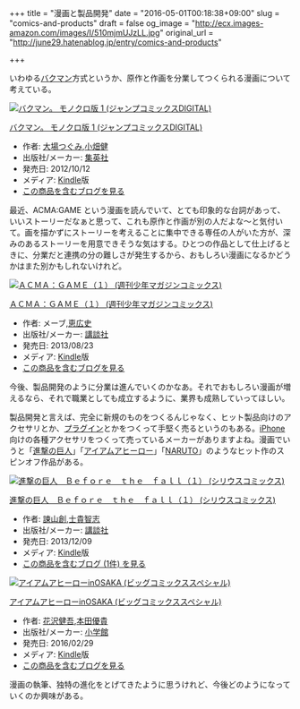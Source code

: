+++
title = "漫画と製品開発"
date = "2016-05-01T00:18:38+09:00"
slug = "comics-and-products"
draft = false
og_image = "http://ecx.images-amazon.com/images/I/510mjmUJzLL.jpg"
original_url = "http://june29.hatenablog.jp/entry/comics-and-products"

+++

<p>いわゆる<a class="keyword" href="http://d.hatena.ne.jp/keyword/%A5%D0%A5%AF%A5%DE%A5%F3">バクマン</a>方式というか、原作と作画を分業してつくられる漫画について考えている。</p>

<p></p>
<div class="hatena-asin-detail">
<a href="http://www.amazon.co.jp/exec/obidos/ASIN/B00A47VW2Y/cameralady-22/"><img src="http://ecx.images-amazon.com/images/I/510mjmUJzLL._SL160_.jpg" class="hatena-asin-detail-image" alt="バクマン。 モノクロ版 1 (ジャンプコミックスDIGITAL)" title="バクマン。 モノクロ版 1 (ジャンプコミックスDIGITAL)"></a><div class="hatena-asin-detail-info">
<p class="hatena-asin-detail-title"><a href="http://www.amazon.co.jp/exec/obidos/ASIN/B00A47VW2Y/cameralady-22/">バクマン。 モノクロ版 1 (ジャンプコミックスDIGITAL)</a></p>
<ul>
<li>
<span class="hatena-asin-detail-label">作者:</span> <a class="keyword" href="http://d.hatena.ne.jp/keyword/%C2%E7%BE%EC%A4%C4%A4%B0%A4%DF">大場つぐみ</a>,<a class="keyword" href="http://d.hatena.ne.jp/keyword/%BE%AE%C8%AA%B7%F2">小畑健</a>
</li>
<li>
<span class="hatena-asin-detail-label">出版社/メーカー:</span> <a class="keyword" href="http://d.hatena.ne.jp/keyword/%BD%B8%B1%D1%BC%D2">集英社</a>
</li>
<li>
<span class="hatena-asin-detail-label">発売日:</span> 2012/10/12</li>
<li>
<span class="hatena-asin-detail-label">メディア:</span> <a class="keyword" href="http://d.hatena.ne.jp/keyword/Kindle">Kindle</a>版</li>
<li><a href="http://d.hatena.ne.jp/asin/B00A47VW2Y/cameralady-22" target="_blank">この商品を含むブログを見る</a></li>
</ul>
</div>
<div class="hatena-asin-detail-foot"></div>
</div>

<p>最近、ACMA:GAME という漫画を読んでいて、とても印象的な台詞があって、いいストーリーだなぁと思って、これも原作と作画が別の人だよな〜と気付いて。画を描かずにストーリーを考えることに集中できる専任の人がいた方が、深みのあるストーリーを用意できそうな気はする。ひとつの作品として仕上げるときに、分業だと連携の分の難しさが発生するから、おもしろい漫画になるかどうかはまた別かもしれないけれど。</p>

<p></p>
<div class="hatena-asin-detail">
<a href="http://www.amazon.co.jp/exec/obidos/ASIN/B00EI2Y81I/cameralady-22/"><img src="http://ecx.images-amazon.com/images/I/51ZcS0q0-BL._SL160_.jpg" class="hatena-asin-detail-image" alt="ＡＣＭＡ：ＧＡＭＥ（１） (週刊少年マガジンコミックス)" title="ＡＣＭＡ：ＧＡＭＥ（１） (週刊少年マガジンコミックス)"></a><div class="hatena-asin-detail-info">
<p class="hatena-asin-detail-title"><a href="http://www.amazon.co.jp/exec/obidos/ASIN/B00EI2Y81I/cameralady-22/">ＡＣＭＡ：ＧＡＭＥ（１） (週刊少年マガジンコミックス)</a></p>
<ul>
<li>
<span class="hatena-asin-detail-label">作者:</span> メーブ,<a class="keyword" href="http://d.hatena.ne.jp/keyword/%B7%C3%B9%AD%BB%CB">恵広史</a>
</li>
<li>
<span class="hatena-asin-detail-label">出版社/メーカー:</span> <a class="keyword" href="http://d.hatena.ne.jp/keyword/%B9%D6%C3%CC%BC%D2">講談社</a>
</li>
<li>
<span class="hatena-asin-detail-label">発売日:</span> 2013/08/23</li>
<li>
<span class="hatena-asin-detail-label">メディア:</span> <a class="keyword" href="http://d.hatena.ne.jp/keyword/Kindle">Kindle</a>版</li>
<li><a href="http://d.hatena.ne.jp/asin/B00EI2Y81I/cameralady-22" target="_blank">この商品を含むブログを見る</a></li>
</ul>
</div>
<div class="hatena-asin-detail-foot"></div>
</div>

<p>今後、製品開発のように分業は進んでいくのかなあ。それでおもしろい漫画が増えるなら、それで職業としても成立するように、業界も成熟していってほしい。</p>

<p>製品開発と言えば、完全に新規のものをつくるんじゃなく、ヒット製品向けのアクセサリとか、<a class="keyword" href="http://d.hatena.ne.jp/keyword/%A5%D7%A5%E9%A5%B0%A5%A4%A5%F3">プラグイン</a>とかをつくって手堅く売るというのもある。<a class="keyword" href="http://d.hatena.ne.jp/keyword/iPhone">iPhone</a> 向けの各種アクセサリをつくって売っているメーカーがありますよね。漫画でいうと「<a class="keyword" href="http://d.hatena.ne.jp/keyword/%BF%CA%B7%E2%A4%CE%B5%F0%BF%CD">進撃の巨人</a>」「<a class="keyword" href="http://d.hatena.ne.jp/keyword/%A5%A2%A5%A4%A5%A2%A5%E0%A5%A2%A5%D2%A1%BC%A5%ED%A1%BC">アイアムアヒーロー</a>」「<a class="keyword" href="http://d.hatena.ne.jp/keyword/NARUTO">NARUTO</a>」のようなヒット作のスピンオフ作品がある。</p>

<p></p>
<div class="hatena-asin-detail">
<a href="http://www.amazon.co.jp/exec/obidos/ASIN/B00H347VWG/cameralady-22/"><img src="http://ecx.images-amazon.com/images/I/51CnO%2BWf8kL._SL160_.jpg" class="hatena-asin-detail-image" alt="進撃の巨人　Ｂｅｆｏｒｅ　ｔｈｅ　ｆａｌｌ（１） (シリウスコミックス)" title="進撃の巨人　Ｂｅｆｏｒｅ　ｔｈｅ　ｆａｌｌ（１） (シリウスコミックス)"></a><div class="hatena-asin-detail-info">
<p class="hatena-asin-detail-title"><a href="http://www.amazon.co.jp/exec/obidos/ASIN/B00H347VWG/cameralady-22/">進撃の巨人　Ｂｅｆｏｒｅ　ｔｈｅ　ｆａｌｌ（１） (シリウスコミックス)</a></p>
<ul>
<li>
<span class="hatena-asin-detail-label">作者:</span> <a class="keyword" href="http://d.hatena.ne.jp/keyword/%EB%DD%BB%B3%C1%CF">諫山創</a>,<a class="keyword" href="http://d.hatena.ne.jp/keyword/%BB%CE%B5%AE%C3%D2%BB%D6">士貴智志</a>
</li>
<li>
<span class="hatena-asin-detail-label">出版社/メーカー:</span> <a class="keyword" href="http://d.hatena.ne.jp/keyword/%B9%D6%C3%CC%BC%D2">講談社</a>
</li>
<li>
<span class="hatena-asin-detail-label">発売日:</span> 2013/12/09</li>
<li>
<span class="hatena-asin-detail-label">メディア:</span> <a class="keyword" href="http://d.hatena.ne.jp/keyword/Kindle">Kindle</a>版</li>
<li><a href="http://d.hatena.ne.jp/asin/B00H347VWG/cameralady-22" target="_blank">この商品を含むブログ (1件) を見る</a></li>
</ul>
</div>
<div class="hatena-asin-detail-foot"></div>
</div>

<p></p>
<div class="hatena-asin-detail">
<a href="http://www.amazon.co.jp/exec/obidos/ASIN/B01C5EFC8I/cameralady-22/"><img src="http://ecx.images-amazon.com/images/I/61R5FHV2tAL._SL160_.jpg" class="hatena-asin-detail-image" alt="アイアムアヒーローinOSAKA (ビッグコミックススペシャル)" title="アイアムアヒーローinOSAKA (ビッグコミックススペシャル)"></a><div class="hatena-asin-detail-info">
<p class="hatena-asin-detail-title"><a href="http://www.amazon.co.jp/exec/obidos/ASIN/B01C5EFC8I/cameralady-22/">アイアムアヒーローinOSAKA (ビッグコミックススペシャル)</a></p>
<ul>
<li>
<span class="hatena-asin-detail-label">作者:</span> <a class="keyword" href="http://d.hatena.ne.jp/keyword/%B2%D6%C2%F4%B7%F2%B8%E3">花沢健吾</a>,<a class="keyword" href="http://d.hatena.ne.jp/keyword/%CB%DC%C5%C4%CD%A5%B5%AE">本田優貴</a>
</li>
<li>
<span class="hatena-asin-detail-label">出版社/メーカー:</span> <a class="keyword" href="http://d.hatena.ne.jp/keyword/%BE%AE%B3%D8%B4%DB">小学館</a>
</li>
<li>
<span class="hatena-asin-detail-label">発売日:</span> 2016/02/29</li>
<li>
<span class="hatena-asin-detail-label">メディア:</span> <a class="keyword" href="http://d.hatena.ne.jp/keyword/Kindle">Kindle</a>版</li>
<li><a href="http://d.hatena.ne.jp/asin/B01C5EFC8I/cameralady-22" target="_blank">この商品を含むブログを見る</a></li>
</ul>
</div>
<div class="hatena-asin-detail-foot"></div>
</div>

<p>漫画の執筆、独特の進化をとげてきたように思うけれど、今後どのようになっていくのか興味がある。</p>
